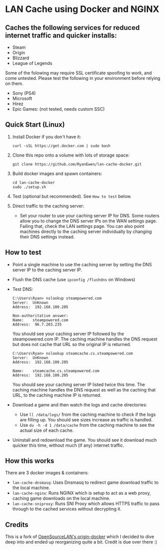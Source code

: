 # LAN Cache using Docker and NGINX

## Caches the following services for reduced internet traffic and quicker installs:
* Steam
* Origin
* Blizzard
* League of Legends

Some of the folowing may require SSL certificate spoofing to work, and come untested. Please test the following in your environment before relying on them.
* Sony (PS4)
* Microsoft
* Hirez
* Epic Games: (not tested, needs custom SSC)

## Quick Start (Linux)
1. Install Docker if you don't have it:

    ```
    curl -sSL https://get.docker.com | sudo bash
    ```

1. Clone this repo onto a volume with lots of storage space:

    ```
    git clone https://github.com/RyanEwen/lan-cache-docker.git
    ```

1. Build docker images and spawn containers:

    ```
    cd lan-cache-docker
    sudo ./setup.sh
    ```

1. Test (optional but recommended). See `How to test` below.

1. Direct traffic to the caching server:
    * Set your router to use your caching server IP for DNS.
    Some routers allow you to change the DNS server IPs on the WAN settings page. Failing that, check the LAN settings page. You can also point machines directly to the caching server individually by changing their DNS settings instead.

## How to test
* Point a single machine to use the caching server by setting the DNS server IP to the caching server IP.
* Flush the DNS cache (use `ipconfig /flushdns` on Windows)
* Test DNS:
    ```
    C:\Users\Ryan> nslookup steampowered.com
    Server:  UnKnown
    Address:  192.168.100.205

    Non-authoritative answer:
    Name:    steampowered.com
    Address:  96.7.203.235
    ```

    You should see your caching server IP followed by the steampowered.com IP. The caching machine handles the DNS request but does not cache that URL so the original IP is returned.

    ```
    C:\Users\Ryan> nslookup steamcache.cs.steampowered.com
    Server:  UnKnown
    Address:  192.168.100.205

    Name:    steamcache.cs.steampowered.com
    Address:  192.168.100.205
    ```

    You should see your caching server IP listed twice this time. The caching machine handles the DNS request as well as the caching that URL, to the caching machine IP is returned.

* Download a game and then watch the logs and cache directories:
    * Use `ll /data/logs/` from the caching machine to check if the logs are filling up. You should see sizes increase as traffic is handled.
    * Use `du -h -d 1 /data/cache` from the caching machine to see the actual size of each cache.

* Uninstall and redownload the game. You should see it download much quicker this time, without much (if any) internet traffic.

## How this works
There are 3 docker images & containers:
* `lan-cache-dnsmasq`: Uses Dnsmasq to redirect game download traffic to the local machine.
* `lan-cache-nginx`: Runs NGINX which is setup to act as a web proxy, caching game downloads on the local machine.
* `lan-cache-sniproxy`: Runs SNI Proxy which allows HTTPS traffic to pass through to the cached services without decrypting it.

## Credits
This is a fork of [OpenSourceLAN's origin-docker](https://github.com/OpenSourceLAN/origin-docker) which I decided to dive deep into and ended up reorganizing quite a bit. Credit is due over there :)
